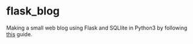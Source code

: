 # flask_blog
Making a small web blog using Flask and SQLlite in Python3 by following [this](https://www.digitalocean.com/community/tutorials/how-to-make-a-web-application-using-flask-in-python-3) guide. 
